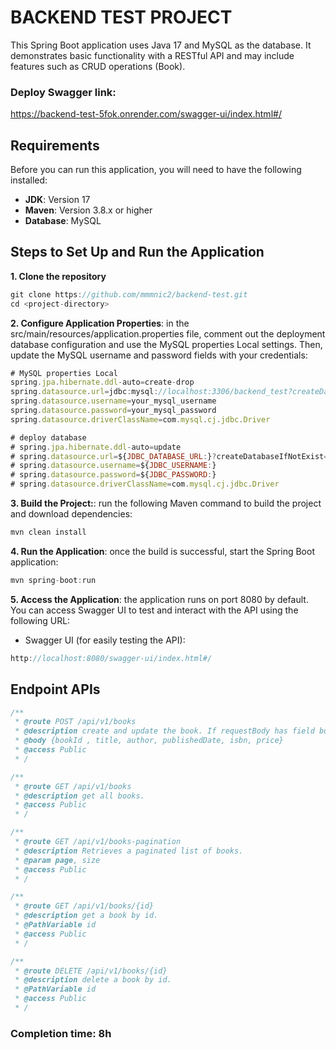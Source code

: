# BACKEND TEST PROJECT

This Spring Boot application uses Java 17 and MySQL as the database. It demonstrates basic functionality with a RESTful API and may include features such as CRUD operations (Book).

### Deploy Swagger link: 
https://backend-test-5fok.onrender.com/swagger-ui/index.html#/

## Requirements

Before you can run this application, you will need to have the following installed:

- **JDK**: Version 17 
- **Maven**: Version 3.8.x or higher
- **Database**: MySQL

## Steps to Set Up and Run the Application

**1. Clone the repository**
```javascript
git clone https://github.com/mmmnic2/backend-test.git
cd <project-directory>
```

**2. Configure Application Properties**: in the src/main/resources/application.properties file, comment out the deployment database configuration and use the MySQL properties Local settings. Then, update the MySQL username and password fields with your credentials:
```javascript
# MySQL properties Local
spring.jpa.hibernate.ddl-auto=create-drop
spring.datasource.url=jdbc:mysql://localhost:3306/backend_test?createDatabaseIfNotExist=true
spring.datasource.username=your_mysql_username
spring.datasource.password=your_mysql_password
spring.datasource.driverClassName=com.mysql.cj.jdbc.Driver

# deploy database
# spring.jpa.hibernate.ddl-auto=update
# spring.datasource.url=${JDBC_DATABASE_URL:}?createDatabaseIfNotExist=true
# spring.datasource.username=${JDBC_USERNAME:}
# spring.datasource.password=${JDBC_PASSWORD:}
# spring.datasource.driverClassName=com.mysql.cj.jdbc.Driver
```

**3. Build the Project:**: run the following Maven command to build the project and download dependencies:
```javascript
mvn clean install
```

**4. Run the Application**: once the build is successful, start the Spring Boot application:
```javascript
mvn spring-boot:run
```

**5. Access the Application**: the application runs on port 8080 by default. You can access Swagger UI to test and interact with the API using the following URL:
- Swagger UI (for easily testing the API):
```javascript
http://localhost:8080/swagger-ui/index.html#/
```

## Endpoint APIs

```javascript
/**
 * @route POST /api/v1/books
 * @description create and update the book. If requestBody has field bookId then API will be updated.
 * @body {bookId , title, author, publishedDate, isbn, price}
 * @access Public
 * /
```

```javascript
/**
 * @route GET /api/v1/books
 * @description get all books.
 * @access Public
 * /
```
```javascript
/**
 * @route GET /api/v1/books-pagination
 * @description Retrieves a paginated list of books.
 * @param page, size
 * @access Public
 * /
```

```javascript
/**
 * @route GET /api/v1/books/{id}
 * @description get a book by id.
 * @PathVariable id
 * @access Public
 * /
```

```javascript
/**
 * @route DELETE /api/v1/books/{id}
 * @description delete a book by id.
 * @PathVariable id
 * @access Public
 * /
```

###  Completion time: 8h
